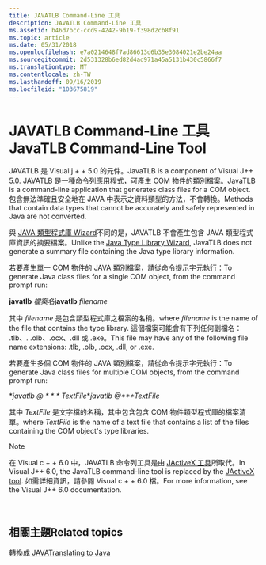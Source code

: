 ```yaml
---
title: JAVATLB Command-Line 工具
description: JAVATLB Command-Line 工具
ms.assetid: b46d7bcc-ccd9-4242-9b19-f398d2cb8f91
ms.topic: article
ms.date: 05/31/2018
ms.openlocfilehash: e7a0214648f7ad86613d6b35e3084021e2be24aa
ms.sourcegitcommit: 2d531328b6ed82d4ad971a45a5131b430c5866f7
ms.translationtype: MT
ms.contentlocale: zh-TW
ms.lasthandoff: 09/16/2019
ms.locfileid: "103675819"
---
```

# <a name="javatlb-command-line-tool"></a><span data-ttu-id="ca44a-103">JAVATLB Command-Line 工具</span><span class="sxs-lookup"><span data-stu-id="ca44a-103">JavaTLB Command-Line Tool</span></span>

<span data-ttu-id="ca44a-104">JAVATLB 是 Visual j + + 5.0 的元件。</span><span class="sxs-lookup"><span data-stu-id="ca44a-104">JavaTLB is a component of Visual J++ 5.0.</span></span> <span data-ttu-id="ca44a-105">JAVATLB 是一種命令列應用程式，可產生 COM 物件的類別檔案。</span><span class="sxs-lookup"><span data-stu-id="ca44a-105">JavaTLB is a command-line application that generates class files for a COM object.</span></span> <span data-ttu-id="ca44a-106">包含無法準確且安全地在 JAVA 中表示之資料類型的方法，不會轉換。</span><span class="sxs-lookup"><span data-stu-id="ca44a-106">Methods that contain data types that cannot be accurately and safely represented in Java are not converted.</span></span>

<span data-ttu-id="ca44a-107">與 [JAVA 類型程式庫 Wizard](java-type-library-wizard.md)不同的是，JAVATLB 不會產生包含 JAVA 類型程式庫資訊的摘要檔案。</span><span class="sxs-lookup"><span data-stu-id="ca44a-107">Unlike the [Java Type Library Wizard](java-type-library-wizard.md), JavaTLB does not generate a summary file containing the Java type library information.</span></span>

<span data-ttu-id="ca44a-108">若要產生單一 COM 物件的 JAVA 類別檔案，請從命令提示字元執行：</span><span class="sxs-lookup"><span data-stu-id="ca44a-108">To generate Java class files for a single COM object, from the command prompt run:</span></span>

<span data-ttu-id="ca44a-109">**javatlb** *檔案名*</span><span class="sxs-lookup"><span data-stu-id="ca44a-109">**javatlb** *filename*</span></span>

<span data-ttu-id="ca44a-110">其中 *filename* 是包含類型程式庫之檔案的名稱。</span><span class="sxs-lookup"><span data-stu-id="ca44a-110">where *filename* is the name of the file that contains the type library.</span></span> <span data-ttu-id="ca44a-111">這個檔案可能會有下列任何副檔名： .tlb、. .olb、.ocx、.dll 或 .exe。</span><span class="sxs-lookup"><span data-stu-id="ca44a-111">This file may have any of the following file name extensions: .tlb, .olb, .ocx, .dll, or .exe.</span></span>

<span data-ttu-id="ca44a-112">若要產生多個 COM 物件的 JAVA 類別檔案，請從命令提示字元執行：</span><span class="sxs-lookup"><span data-stu-id="ca44a-112">To generate Java class files for multiple COM objects, from the command prompt run:</span></span>

<span data-ttu-id="ca44a-113">\**javatlb @ \* \* \* TextFile*</span><span class="sxs-lookup"><span data-stu-id="ca44a-113">\**javatlb @\*\*\*TextFile*</span></span>

<span data-ttu-id="ca44a-114">其中 *TextFile* 是文字檔的名稱，其中包含包含 COM 物件類型程式庫的檔案清單。</span><span class="sxs-lookup"><span data-stu-id="ca44a-114">where *TextFile* is the name of a text file that contains a list of the files containing the COM object's type libraries.</span></span>

> [!Note]  
> <span data-ttu-id="ca44a-115">在 Visual c + + 6.0 中，JAVATLB 命令列工具是由 [JActiveX 工具](jactivex-command-line-tool.md)所取代。</span><span class="sxs-lookup"><span data-stu-id="ca44a-115">In Visual J++ 6.0, the JavaTLB command-line tool is replaced by the [JActiveX tool](jactivex-command-line-tool.md).</span></span> <span data-ttu-id="ca44a-116">如需詳細資訊，請參閱 Visual c + + 6.0 檔。</span><span class="sxs-lookup"><span data-stu-id="ca44a-116">For more information, see the Visual J++ 6.0 documentation.</span></span>

 

## <a name="related-topics"></a><span data-ttu-id="ca44a-117">相關主題</span><span class="sxs-lookup"><span data-stu-id="ca44a-117">Related topics</span></span>

<dl> <dt>

[<span data-ttu-id="ca44a-118">轉換成 JAVA</span><span class="sxs-lookup"><span data-stu-id="ca44a-118">Translating to Java</span></span>](translating-to-java.md)
</dt> </dl>

 

 




